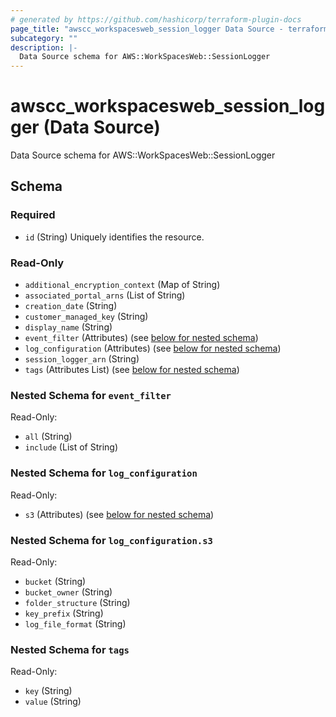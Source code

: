 ```yaml
---
# generated by https://github.com/hashicorp/terraform-plugin-docs
page_title: "awscc_workspacesweb_session_logger Data Source - terraform-provider-awscc"
subcategory: ""
description: |-
  Data Source schema for AWS::WorkSpacesWeb::SessionLogger
---
```


# awscc_workspacesweb_session_logger (Data Source)

Data Source schema for AWS::WorkSpacesWeb::SessionLogger



<!-- schema generated by tfplugindocs -->
## Schema

### Required

- `id` (String) Uniquely identifies the resource.

### Read-Only

- `additional_encryption_context` (Map of String)
- `associated_portal_arns` (List of String)
- `creation_date` (String)
- `customer_managed_key` (String)
- `display_name` (String)
- `event_filter` (Attributes) (see [below for nested schema](#nestedatt--event_filter))
- `log_configuration` (Attributes) (see [below for nested schema](#nestedatt--log_configuration))
- `session_logger_arn` (String)
- `tags` (Attributes List) (see [below for nested schema](#nestedatt--tags))

<a id="nestedatt--event_filter"></a>
### Nested Schema for `event_filter`

Read-Only:

- `all` (String)
- `include` (List of String)


<a id="nestedatt--log_configuration"></a>
### Nested Schema for `log_configuration`

Read-Only:

- `s3` (Attributes) (see [below for nested schema](#nestedatt--log_configuration--s3))

<a id="nestedatt--log_configuration--s3"></a>
### Nested Schema for `log_configuration.s3`

Read-Only:

- `bucket` (String)
- `bucket_owner` (String)
- `folder_structure` (String)
- `key_prefix` (String)
- `log_file_format` (String)



<a id="nestedatt--tags"></a>
### Nested Schema for `tags`

Read-Only:

- `key` (String)
- `value` (String)
